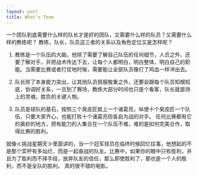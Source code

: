 ```yaml
---
layout: post
title: What's Team
---
```


一个团队到底需要什么样的队长才是好的团队，又需要什么样的队员？又需要什么样的教练呢？ 教练，队长，队员这三者的关系以及角色定位又是怎样呢？

1. 教练是一个队伍的大脑，他除了需要了解自己队伍的任何细节，人员之外，还要了解对手，并把战术传达下去，让每个人都明白，明白整体，明白自己的职能。当需要比赛或者打仗地时候，需要能让全部队员像打了鸡血一样冲出去。 

2. 队长除了本身能力突出，让其他队员佩服敬重之外，还要会跟每个队员知根知底，协调好关系，一旦到了赛场，教练大部分时间也只是个看客，队长就是场上的灵魂，胜负的关键人物。 

3. 队员是球队的基石，按照三个臭皮匠抵上一个诸葛亮，纵使十个臭皮匠一个队伍，只要大家齐心，也能打败十个诸葛亮但各自为战的对手。 任何比赛都有它的奥妙的地方，把有能力的人集合在一个队伍不难，难的是如何完美合作，取得比赛的胜利。 

就像≪挑战星期天≫里面讲的，当一个冠军球员在临终时候回忆往事，他想起的不是那个奖杯有多灿烂，而是一起奋战的队友。比赛中，如果你的眼中只有胜利，并且为了胜利而不择手段，放弃队友的信任，那么即使胜利了，那也是一个人的胜利，而不是全队的胜利。 真的很不错的电影。